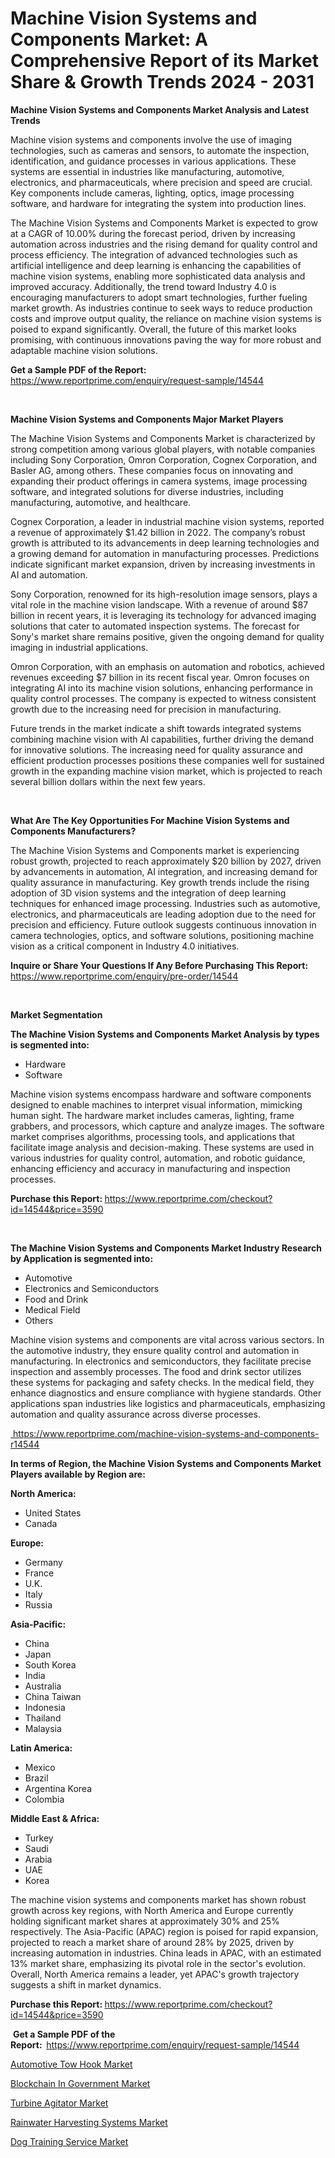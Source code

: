 <p><h1>Machine Vision Systems and Components Market: A Comprehensive Report of its Market Share & Growth Trends 2024 - 2031</h1></p><p><strong>Machine Vision Systems and Components Market Analysis and Latest Trends</strong></p>
<p><p>Machine vision systems and components involve the use of imaging technologies, such as cameras and sensors, to automate the inspection, identification, and guidance processes in various applications. These systems are essential in industries like manufacturing, automotive, electronics, and pharmaceuticals, where precision and speed are crucial. Key components include cameras, lighting, optics, image processing software, and hardware for integrating the system into production lines.</p><p>The Machine Vision Systems and Components Market is expected to grow at a CAGR of 10.00% during the forecast period, driven by increasing automation across industries and the rising demand for quality control and process efficiency. The integration of advanced technologies such as artificial intelligence and deep learning is enhancing the capabilities of machine vision systems, enabling more sophisticated data analysis and improved accuracy. Additionally, the trend toward Industry 4.0 is encouraging manufacturers to adopt smart technologies, further fueling market growth. As industries continue to seek ways to reduce production costs and improve output quality, the reliance on machine vision systems is poised to expand significantly. Overall, the future of this market looks promising, with continuous innovations paving the way for more robust and adaptable machine vision solutions.</p></p>
<p><strong>Get a Sample PDF of the Report:&nbsp;</strong> <a href="https://www.reportprime.com/enquiry/request-sample/14544?utm_campaign=75&utm_medium=2&utm_source=Github&utm_content=ia&utm_term=29112024&utm_id=machine-vision-systems-and-components">https://www.reportprime.com/enquiry/request-sample/14544</a></p>
<p>&nbsp;</p>
<p><strong>Machine Vision Systems and Components Major Market Players</strong></p>
<p><p>The Machine Vision Systems and Components Market is characterized by strong competition among various global players, with notable companies including Sony Corporation, Omron Corporation, Cognex Corporation, and Basler AG, among others. These companies focus on innovating and expanding their product offerings in camera systems, image processing software, and integrated solutions for diverse industries, including manufacturing, automotive, and healthcare.</p><p>Cognex Corporation, a leader in industrial machine vision systems, reported a revenue of approximately $1.42 billion in 2022. The company’s robust growth is attributed to its advancements in deep learning technologies and a growing demand for automation in manufacturing processes. Predictions indicate significant market expansion, driven by increasing investments in AI and automation.</p><p>Sony Corporation, renowned for its high-resolution image sensors, plays a vital role in the machine vision landscape. With a revenue of around $87 billion in recent years, it is leveraging its technology for advanced imaging solutions that cater to automated inspection systems. The forecast for Sony's market share remains positive, given the ongoing demand for quality imaging in industrial applications.</p><p>Omron Corporation, with an emphasis on automation and robotics, achieved revenues exceeding $7 billion in its recent fiscal year. Omron focuses on integrating AI into its machine vision solutions, enhancing performance in quality control processes. The company is expected to witness consistent growth due to the increasing need for precision in manufacturing.</p><p>Future trends in the market indicate a shift towards integrated systems combining machine vision with AI capabilities, further driving the demand for innovative solutions. The increasing need for quality assurance and efficient production processes positions these companies well for sustained growth in the expanding machine vision market, which is projected to reach several billion dollars within the next few years.</p></p>
<p>&nbsp;</p>
<p><strong>What Are The Key Opportunities For Machine Vision Systems and Components Manufacturers?</strong></p>
<p><p>The Machine Vision Systems and Components market is experiencing robust growth, projected to reach approximately $20 billion by 2027, driven by advancements in automation, AI integration, and increasing demand for quality assurance in manufacturing. Key growth trends include the rising adoption of 3D vision systems and the integration of deep learning techniques for enhanced image processing. Industries such as automotive, electronics, and pharmaceuticals are leading adoption due to the need for precision and efficiency. Future outlook suggests continuous innovation in camera technologies, optics, and software solutions, positioning machine vision as a critical component in Industry 4.0 initiatives.</p></p>
<p><strong>Inquire or Share Your Questions If Any Before Purchasing This Report:</strong> <a href="https://www.reportprime.com/enquiry/pre-order/14544?utm_campaign=75&utm_medium=2&utm_source=Github&utm_content=ia&utm_term=29112024&utm_id=machine-vision-systems-and-components">https://www.reportprime.com/enquiry/pre-order/14544</a></p>
<p>&nbsp;</p>
<p><strong>Market Segmentation</strong></p>
<p><strong>The Machine Vision Systems and Components Market Analysis by types is segmented into:</strong></p>
<p><ul><li>Hardware</li><li>Software</li></ul></p>
<p><p>Machine vision systems encompass hardware and software components designed to enable machines to interpret visual information, mimicking human sight. The hardware market includes cameras, lighting, frame grabbers, and processors, which capture and analyze images. The software market comprises algorithms, processing tools, and applications that facilitate image analysis and decision-making. These systems are used in various industries for quality control, automation, and robotic guidance, enhancing efficiency and accuracy in manufacturing and inspection processes.</p></p>
<p><strong>Purchase this Report:&nbsp;</strong><a href="https://www.reportprime.com/checkout?id=14544&price=3590&utm_campaign=75&utm_medium=2&utm_source=Github&utm_content=ia&utm_term=29112024&utm_id=machine-vision-systems-and-components">https://www.reportprime.com/checkout?id=14544&price=3590</a></p>
<p>&nbsp;</p>
<p><strong>The Machine Vision Systems and Components Market Industry Research by Application is segmented into:</strong></p>
<p><ul><li>Automotive</li><li>Electronics and Semiconductors</li><li>Food and Drink</li><li>Medical Field</li><li>Others</li></ul></p>
<p><p>Machine vision systems and components are vital across various sectors. In the automotive industry, they ensure quality control and automation in manufacturing. In electronics and semiconductors, they facilitate precise inspection and assembly processes. The food and drink sector utilizes these systems for packaging and safety checks. In the medical field, they enhance diagnostics and ensure compliance with hygiene standards. Other applications span industries like logistics and pharmaceuticals, emphasizing automation and quality assurance across diverse processes.</p></p>
<p><a href="https://www.reportprime.com/machine-vision-systems-and-components-r14544?utm_campaign=75&utm_medium=2&utm_source=Github&utm_content=ia&utm_term=29112024&utm_id=machine-vision-systems-and-components">&nbsp;https://www.reportprime.com/machine-vision-systems-and-components-r14544</a></p>
<p><strong>In terms of Region, the Machine Vision Systems and Components Market Players available by Region are:</strong></p>
<p>
    <p> <strong> North America: </strong>
        <ul>
            <li>United States</li>
            <li>Canada</li>
        </ul>
        </p> 
    <p> <strong> Europe: </strong>
        <ul>
            <li>Germany</li>
            <li>France</li>
            <li>U.K.</li>
            <li>Italy</li>
            <li>Russia</li>
        </ul>
        </p> 
    <p> <strong> Asia-Pacific: </strong>
        <ul>
            <li>China</li>
            <li>Japan</li>
            <li>South Korea</li>
            <li>India</li>
            <li>Australia</li>
            <li>China Taiwan</li>
            <li>Indonesia</li>
            <li>Thailand</li>
            <li>Malaysia</li>
        </ul>
        </p> 
    <p> <strong> Latin America: </strong>
        <ul>
            <li>Mexico</li>
            <li>Brazil</li>
            <li>Argentina Korea</li>
            <li>Colombia</li>
        </ul>
        </p> 
    <p> <strong> Middle East & Africa: </strong>
        <ul>
            <li>Turkey</li>
            <li>Saudi</li>
            <li>Arabia</li>
            <li>UAE</li>
            <li>Korea</li>
        </ul>
    </p>
    </p>
<p><p>The machine vision systems and components market has shown robust growth across key regions, with North America and Europe currently holding significant market shares at approximately 30% and 25% respectively. The Asia-Pacific (APAC) region is poised for rapid expansion, projected to reach a market share of around 28% by 2025, driven by increasing automation in industries. China leads in APAC, with an estimated 13% market share, emphasizing its pivotal role in the sector's evolution. Overall, North America remains a leader, yet APAC's growth trajectory suggests a shift in market dynamics.</p></p>
<p><strong>Purchase this Report: </strong><a href="https://www.reportprime.com/checkout?id=14544&price=3590&utm_campaign=75&utm_medium=2&utm_source=Github&utm_content=ia&utm_term=29112024&utm_id=machine-vision-systems-and-components">https://www.reportprime.com/checkout?id=14544&price=3590</a></p>
<p>&nbsp;<strong>Get a Sample PDF of the Report:&nbsp;&nbsp;</strong><a href="https://www.reportprime.com/enquiry/request-sample/14544?utm_campaign=75&utm_medium=2&utm_source=Github&utm_content=ia&utm_term=29112024&utm_id=machine-vision-systems-and-components">https://www.reportprime.com/enquiry/request-sample/14544</a></p>
<p><strong></strong></p>
<p><p><a href="https://issuu.com/reportprime-2/docs/automotive-tow-hook-market-size-2030.pptx?utm_campaign=75&utm_medium=2&utm_source=Github&utm_content=ia&utm_term=29112024&utm_id=machine-vision-systems-and-components">Automotive Tow Hook Market</a></p><p><a href="https://github.com/shondapmbau/Market-Research-Report-List-1/blob/main/blockchain-in-government-market.md?utm_campaign=75&utm_medium=2&utm_source=Github&utm_content=ia&utm_term=29112024&utm_id=machine-vision-systems-and-components">Blockchain In Government Market</a></p><p><a href="https://www.linkedin.com/pulse/global-turbine-agitator-76-cagr-forecast-2024-2031-adverize-ytgke?utm_campaign=75&utm_medium=2&utm_source=Github&utm_content=ia&utm_term=29112024&utm_id=machine-vision-systems-and-components">Turbine Agitator Market</a></p><p><a href="https://www.linkedin.com/pulse/market-trends-report-analyzing-rainwater-harvesting-systems-dq8sf?utm_campaign=75&utm_medium=2&utm_source=Github&utm_content=ia&utm_term=29112024&utm_id=machine-vision-systems-and-components">Rainwater Harvesting Systems Market</a></p><p><a href="https://issuu.com/reportprime-2/docs/dog-training-service-market-size-2030.pptx?utm_campaign=75&utm_medium=2&utm_source=Github&utm_content=ia&utm_term=29112024&utm_id=machine-vision-systems-and-components">Dog Training Service Market</a></p></p>